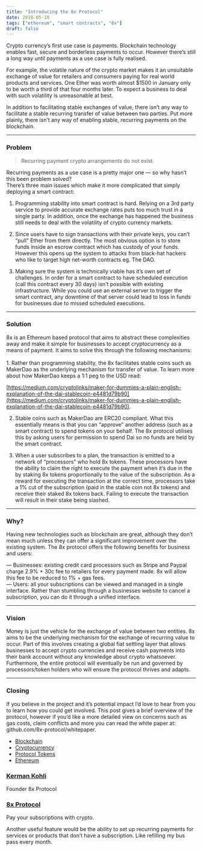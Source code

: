 ```yaml
---
title: "Introducing the 8x Protocol"
date: 2018-05-10
tags: ["ethereum", "smart contracts", "8x"]
draft: false
---
```


Crypto currency’s first use case is payments. Blockchain technology enables
fast, secure and borderless payments to occur. However there’s still a long way
until payments as a use case is fully realised.

For example, the volatile nature of the crypto market makes it an unsuitable
exchange of value for retailers and consumers paying for real world products and
services. One Ether was worth almost $1500 in January only to be worth a third
of that four months later. To expect a business to deal with such volatility is
unreasonable at best.

In addition to facilitating stable exchanges of value, there isn’t any way to
facilitate a stable recurring transfer of value between two parties. Put more
plainly, there isn’t any way of enabling stable, recurring payments on the
blockchain.

*****

### Problem

> Recurring payment crypto arrangements do not exist

Recurring payments as a use case is a pretty major one — so why hasn’t this been
problem solved?<br>  There’s three main issues which make it more complicated
that simply deploying a smart contract:

1. Programming stability into smart contract is hard. Relying on a 3rd party
service to provide accurate exchange rates puts too much trust in a single
party. In addition, once the exchange has happened the business still needs to
deal with the volatility of crypto currency markets.

2. Since users have to sign transactions with their private keys, you can’t
“pull” Ether from them directly. The most obvious option is to store funds
inside an escrow contract which has custody of your funds. However this opens up
the system to attacks from black-hat hackers who like to target high net-worth
contracts eg. The DAO.

3. Making sure the system is technically viable has it’s own set of challenges.
In order for a smart contract to have scheduled execution (call this contract
every 30 days) isn’t possible with existing infrastructure. While you could use
an external server to trigger the smart contract, any downtime of that server
could lead to loss in funds for businesses due to missed scheduled executions.

*****

### Solution

8x is an Ethereum based protocol that aims to abstract these complexities away
and make it simple for businesses to accept cryptocurrency as a means of
payment. It aims to solve this through the following mechanisms: <br>  <br>  1.
Rather than programming stability, the 8x facilitates stable coins such as
MakerDao as the underlying mechanism for transfer of value. To learn more about
how MakerDao keeps a 1:1 peg to the USD read:

[https://medium.com/cryptolinks/maker-for-dummies-a-plain-english-explanation-of-the-dai-stablecoin-e4481d79b90](https://medium.com/cryptolinks/maker-for-dummies-a-plain-english-explanation-of-the-dai-stablecoin-e4481d79b90).

2. Stable coins such as MakerDao are ERC20 compliant. What this essentially
means is that you can “approve” another address (such as a smart contract) to
spend tokens on your behalf. The 8x protocol utilises this by asking users for
permission to spend Dai so no funds are held by the smart contract.

3. When a user subscribes to a plan, the transaction is emitted to a network of
“processors” who hold 8x tokens. These processors have the ability to claim the
right to execute the payment when it’s due in the by staking 8x tokens
proportionally to the value of the subscription. As a reward for executing the
transaction at the correct time, processors take a 1% cut of the subscription
(paid in the stable coin not 8x tokens) and receive their staked 8x tokens back.
Failing to execute the transaction will result in their stake being slashed.

*****

### Why?

Having new technologies such as blockchain are great, although they don’t mean
much unless they can offer a significant improvement over the existing system.
The 8x protocol offers the following benefits for business and users:

— Businesses: existing credit card processors such as Stripe and Paypal charge
2.9% + 30c fee to retailers for every payment made. 8x will allow this fee to be
reduced to 1% + gas fees.<br> — Users: all your subscriptions can be viewed and
managed in a single interface. Rather than stumbling through a businesses
website to cancel a subscription, you can do it through a unified interface.

*****

### Vision

Money is just the vehicle for the exchange of value between two entities. 8x
aims to be the underlying mechanism for the exchange of recurring value to
occur. Part of this involves creating a global fiat settling layer that allows
businesses to accept crypto currencies and receive cash payments into their bank
account without any knowledge about crypto whatsoever. Furthermore, the entire
protocol will eventually be run and governed by processors/token holders who
will ensure the protocol thrives and adapts.

*****

### Closing

If you believe in the project and it’s potential impact I’d love to hear from
you to learn how you could get involved. This post gives a brief overview of the
protocol, however if you’d like a more detailed view on concerns such as gas
costs, claim conflicts and more you can read the white paper at:
github.com/8x-protocol/whitepaper.

* [Blockchain](https://medium.com/tag/blockchain?source=post)
* [Cryptocurrency](https://medium.com/tag/cryptocurrency?source=post)
* [Protocol Tokens](https://medium.com/tag/protocol-tokens?source=post)
* [Ethereum](https://medium.com/tag/ethereum?source=post)

### [Kerman Kohli](https://medium.com/@kermankohli)

Founder 8x Protocol

### [8x Protocol](https://medium.com/8xprotocol?source=footer_card)

Pay your subscriptions with crypto.

Another useful feature would be the ability to set up recurring payments for
services or products that don’t have a subscription. Like refilling my bus pass
every month.
